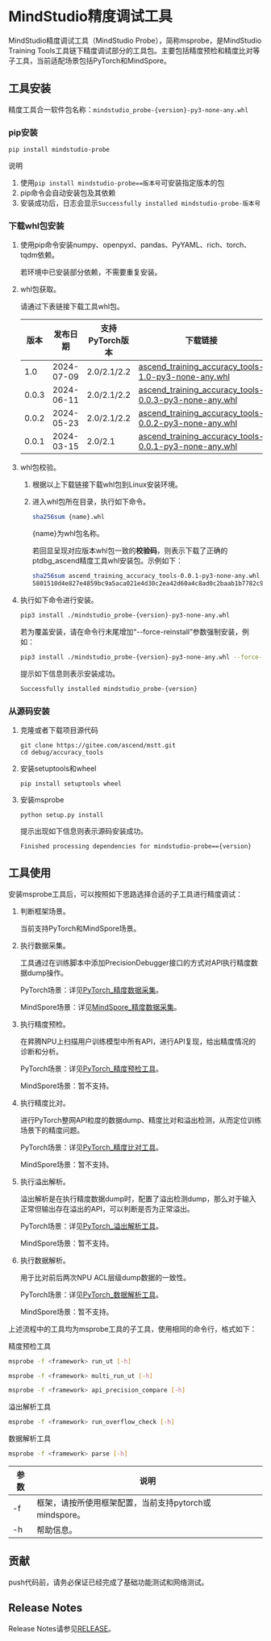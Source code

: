 # MindStudio精度调试工具

MindStudio精度调试工具（MindStudio Probe），简称msprobe，是MindStudio Training Tools工具链下精度调试部分的工具包。主要包括精度预检和精度比对等子工具，当前适配场景包括PyTorch和MindSpore。

## 工具安装

精度工具合一软件包名称：`mindstudio_probe-{version}-py3-none-any.whl`

### pip安装
   ```shell
   pip install mindstudio-probe
   ```
   说明
   1. 使用`pip install mindstudio-probe==版本号`可安装指定版本的包
   2. pip命令会自动安装包及其依赖
   3. 安装成功后，日志会显示`Successfully installed mindstudio-probe-版本号`

### 下载whl包安装
1. 使用pip命令安装numpy、openpyxl、pandas、PyYAML、rich、torch、tqdm依赖。

   若环境中已安装部分依赖，不需要重复安装。

2. whl包获取。

   请通过下表链接下载工具whl包。

   | 版本  | 发布日期   | 支持PyTorch版本 | 下载链接                                                     | 校验码                                                       |
   | ----- | ---------- | --------------- | ------------------------------------------------------------ | ------------------------------------------------------------ |
   | 1.0   | 2024-07-09 | 2.0/2.1/2.2     | [ascend_training_accuracy_tools-1.0-py3-none-any.whl](https://ptdbg.obs.myhuaweicloud.com/att/1.0/ascend_training_accuracy_tools-1.0-py3-none-any.whl) | 5016dfe886c5d340ec6f60a959673355855f313c91f100680da814efb49f8e81 |
   | 0.0.3 | 2024-06-11 | 2.0/2.1/2.2     | [ascend_training_accuracy_tools-0.0.3-py3-none-any.whl](https://ptdbg.obs.myhuaweicloud.com/att/0.0/ascend_training_accuracy_tools-0.0.3-py3-none-any.whl) | f46d9714704859e2d67861a65bbb3c76b0a250cf6e238b978b5b959ab1fe125a |
   | 0.0.2 | 2024-05-23 | 2.0/2.1/2.2     | [ascend_training_accuracy_tools-0.0.2-py3-none-any.whl](https://ptdbg.obs.myhuaweicloud.com/att/0.0/ascend_training_accuracy_tools-0.0.2-py3-none-any.whl) | 2e35809bde559e9c4d2f16a02ccde779ed9e436bb65fded0b7ebaf6ac2c88d93 |
   | 0.0.1 | 2024-03-15 | 2.0/2.1         | [ascend_training_accuracy_tools-0.0.1-py3-none-any.whl](https://ptdbg.obs.myhuaweicloud.com/att/0.0/ascend_training_accuracy_tools-0.0.1-py3-none-any.whl) | 5801510d4e827e4859bc9a5aca021e4d30c2ea42d60a4c8ad0c2baab1b7782c9 |

3. whl包校验。

   1. 根据以上下载链接下载whl包到Linux安装环境。

   2. 进入whl包所在目录，执行如下命令。

      ```bash
      sha256sum {name}.whl
      ```

      {name}为whl包名称。

      若回显呈现对应版本whl包一致的**校验码**，则表示下载了正确的ptdbg_ascend精度工具whl安装包。示例如下：

      ```bash
      sha256sum ascend_training_accuracy_tools-0.0.1-py3-none-any.whl
      5801510d4e827e4859bc9a5aca021e4d30c2ea42d60a4c8ad0c2baab1b7782c9 *ascend_training_accuracy_tools-0.0.1-py3-none-any.whl
      ```

4. 执行如下命令进行安装。

   ```bash
   pip3 install ./mindstudio_probe-{version}-py3-none-any.whl
   ```

   若为覆盖安装，请在命令行末尾增加“--force-reinstall”参数强制安装，例如：

   ```bash
   pip3 install ./mindstudio_probe-{version}-py3-none-any.whl --force-reinstall
   ```

   提示如下信息则表示安装成功。

   ```bash
   Successfully installed mindstudio_probe-{version}
   ```

### 从源码安装
1. 克隆或者下载项目源代码
   
   ```shell
   git clone https://gitee.com/ascend/mstt.git
   cd debug/accuracy_tools
   ```
   
2. 安装setuptools和wheel
   
   ```shell
   pip install setuptools wheel
   ```
   
3. 安装msprobe
   
   ```shell
   python setup.py install
   ```
   提示出现如下信息则表示源码安装成功。
   ```shell
   Finished processing dependencies for mindstudio-probe=={version}
   ```

## 工具使用

安装msprobe工具后，可以按照如下思路选择合适的子工具进行精度调试：

1. 判断框架场景。

   当前支持PyTorch和MindSpore场景。

2. 执行数据采集。 

   工具通过在训练脚本中添加PrecisionDebugger接口的方式对API执行精度数据dump操作。

   PyTorch场景：详见[PyTorch_精度数据采集](./pytorch/doc/dump.md)。

   MindSpore场景：详见[MindSpore_精度数据采集](./mindspore/doc/dump.md)。

3. 执行精度预检。

   在昇腾NPU上扫描用户训练模型中所有API，进行API复现，给出精度情况的诊断和分析。

   PyTorch场景：详见[PyTorch_精度预检工具](./pytorch/doc/api_accuracy_checker.md)。

   MindSpore场景：暂不支持。

4. 执行精度比对。

   进行PyTorch整网API粒度的数据dump、精度比对和溢出检测，从而定位训练场景下的精度问题。

   PyTorch场景：详见[PyTorch_精度比对工具](./pytorch/doc/ptdbg_ascend_overview.md)。

   MindSpore场景：暂不支持。

5. 执行溢出解析。

   溢出解析是在执行精度数据dump时，配置了溢出检测dump，那么对于输入正常但输出存在溢出的API，可以判断是否为正常溢出。

   PyTorch场景：详见[PyTorch_溢出解析工具](./pytorch/doc/run_overflow_check.md)。

   MindSpore场景：暂不支持。

6. 执行数据解析。

   用于比对前后两次NPU ACL层级dump数据的一致性。

   PyTorch场景：详见[PyTorch_数据解析工具](./pytorch/doc/parse_tool.md)。

   MindSpore场景：暂不支持。

上述流程中的工具均为msprobe工具的子工具，使用相同的命令行，格式如下：

精度预检工具

```bash
msprobe -f <framework> run_ut [-h]
```

```bash
msprobe -f <framework> multi_run_ut [-h]
```

```bash
msprobe -f <framework> api_precision_compare [-h]
```

溢出解析工具

```bash
msprobe -f <framework> run_overflow_check [-h]
```

数据解析工具

```bash
msprobe -f <framework> parse [-h]
```

| 参数 | 说明                                                   |
| ---- | ------------------------------------------------------ |
| -f   | 框架，请按所使用框架配置，当前支持pytorch或mindspore。 |
| -h   | 帮助信息。                                             |

## 贡献

push代码前，请务必保证已经完成了基础功能测试和网络测试。

## Release Notes

Release Notes请参见[RELEASE](RELEASE.md)。